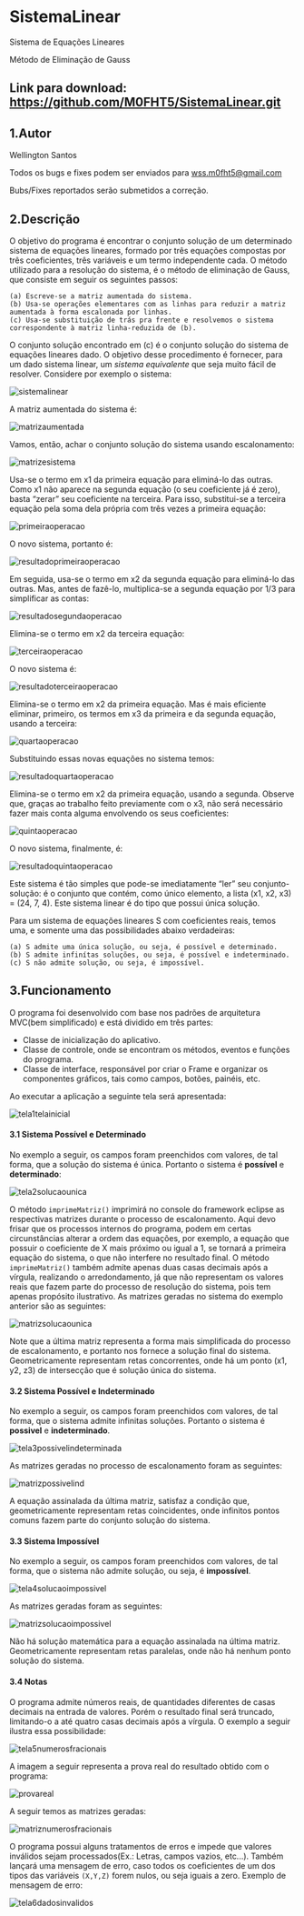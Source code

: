 # SistemaLinear
Sistema de Equações Lineares

Método de Eliminação de Gauss

Link para download: 
https://github.com/M0FHT5/SistemaLinear.git
---
## 1.Autor
Wellington Santos

Todos os bugs e fixes podem ser enviados para wss.m0fht5@gmail.com

Bubs/Fixes reportados serão submetidos a correção.

## 2.Descrição
O objetivo do programa é encontrar o conjunto solução de um determinado sistema de equações lineares, formado por três equações compostas por três coeficientes, três variáveis e um termo independente cada. O método utilizado para a resolução do sistema, é o método de eliminação de Gauss, que consiste em seguir os seguintes passos:
```
(a) Escreve-se a matriz aumentada do sistema.
(b) Usa-se operações elementares com as linhas para reduzir a matriz aumentada à forma escalonada por linhas.
(c) Usa-se substituição de trás pra frente e resolvemos o sistema correspondente à matriz linha-reduzida de (b).
```   
O conjunto solução encontrado em (c) é o conjunto solução do sistema de equações lineares dado.
O objetivo desse procedimento é fornecer, para um dado sistema linear, um *sistema equivalente* que seja muito fácil de resolver. Considere por exemplo o sistema:

![sistemalinear](https://user-images.githubusercontent.com/34487807/33915097-9fa63e5c-df88-11e7-86be-42c6fefd8ba7.png)

A matriz aumentada do sistema é:

![matrizaumentada](https://user-images.githubusercontent.com/34487807/33916746-786b69bc-df91-11e7-8683-c6d8292fd629.png)

Vamos, então, achar o conjunto solução do sistema usando escalonamento:

![matrizesistema](https://user-images.githubusercontent.com/34487807/33916770-b2a80c7a-df91-11e7-9af5-a3488c916abf.png)

Usa-se o termo em x1 da primeira equação para eliminá-lo das outras. Como x1 não aparece na segunda equação (o seu coeficiente já é zero), basta “zerar” seu coeficiente na terceira. Para isso, substitui-se a terceira equação pela soma dela própria com três vezes a primeira equação:

![primeiraoperacao](https://user-images.githubusercontent.com/34487807/33916787-c7b92fb8-df91-11e7-8fdb-57b9b9ec8cb2.png)

O novo sistema, portanto é:

![resultadoprimeiraoperacao](https://user-images.githubusercontent.com/34487807/33916798-e1128bf8-df91-11e7-9854-8b1235465fb5.png)

Em seguida, usa-se o termo em x2 da segunda equação para eliminá-lo das outras. Mas, antes de fazê-lo, multiplica-se a segunda equação por 1/3 para simplificar as contas:

![resultadosegundaoperacao](https://user-images.githubusercontent.com/34487807/33916850-2ea6e544-df92-11e7-800a-56587a36034e.png)

Elimina-se o termo em x2 da terceira equação:

![terceiraoperacao](https://user-images.githubusercontent.com/34487807/33916875-492fd8e4-df92-11e7-8db6-1c5a19ea41a7.png)

O novo sistema é:

![resultadoterceiraoperacao](https://user-images.githubusercontent.com/34487807/33916889-5781f03a-df92-11e7-9277-b1c7c0f9104a.png)

Elimina-se o termo em x2 da primeira equação. Mas é mais eficiente eliminar, primeiro, os termos em x3 da primeira e da segunda equação, usando a terceira:

![quartaoperacao](https://user-images.githubusercontent.com/34487807/33916896-5f3bf37a-df92-11e7-96f0-53bc3b9272ba.png)

Substituindo essas novas equações no sistema temos:

![resultadoquartaoperacao](https://user-images.githubusercontent.com/34487807/33916959-b64b9490-df92-11e7-9ab8-021376fda25c.png)

Elimina-se o termo em x2 da primeira equação, usando a segunda. Observe que, graças ao trabalho feito previamente com o x3, não será necessário fazer mais conta alguma envolvendo os seus coeficientes:

![quintaoperacao](https://user-images.githubusercontent.com/34487807/33916980-cd2f749c-df92-11e7-9ba7-c7930f3cec39.png)

O novo sistema, finalmente, é:

![resultadoquintaoperacao](https://user-images.githubusercontent.com/34487807/33916987-d873efc2-df92-11e7-9aee-fd67a68ececd.png)

Este sistema é tão simples que pode-se imediatamente “ler” seu conjunto-solução: é o conjunto que contém, como único elemento, a lista (x1, x2, x3) = (24, 7, 4). Este sistema linear é do tipo que possui única solução.

Para um sistema de equações lineares S com coeficientes reais, temos uma, e somente uma das possibilidades abaixo verdadeiras:
```
(a) S admite uma única solução, ou seja, é possível e determinado.
(b) S admite infinítas soluções, ou seja, é possível e indeterminado.
(c) S não admite solução, ou seja, é impossível.
```
## 3.Funcionamento

O programa foi desenvolvido com base nos padrões de arquitetura MVC(bem simplificado) e está dividido em três partes:
   - Classe de inicialização do aplicativo.
   - Classe de controle, onde se encontram os métodos, eventos e funções do programa.
   - Classe de interface, responsável por criar o Frame e organizar os componentes gráficos, tais como campos, botões, painéis, etc.

Ao executar a aplicação a seguinte tela será apresentada:

![tela1telainicial](https://user-images.githubusercontent.com/34487807/33921054-926e3148-dfa8-11e7-9e5a-dbde07f364a1.png)

#### 3.1 Sistema Possível e Determinado

No exemplo a seguir, os campos foram preenchidos com valores, de tal forma, que a solução do sistema é única. Portanto o sistema é **possível** e **determinado**:

![tela2solucaounica](https://user-images.githubusercontent.com/34487807/33921056-9294c574-dfa8-11e7-8806-7b3989f99de9.png)

O método `imprimeMatriz()` imprimirá no console do framework eclipse as respectivas matrizes durante o processo de escalonamento. Aqui devo frisar que os processos internos do programa, podem em certas circunstâncias alterar a ordem das equações, por exemplo, a equação que possuir o coeficiente de X mais próximo ou igual a 1, se tornará a primeira equação do sistema, o que não interfere no resultado final. O método `imprimeMatriz()` também admite apenas duas casas decimais após a vírgula, realizando o arredondamento, já que não representam os valores reais que fazem parte do processo de resolução do sistema, pois tem apenas propósito ilustrativo. As matrizes geradas no sistema do exemplo anterior são as seguintes:

![matrizsolucaounica](https://user-images.githubusercontent.com/34487807/33921052-9220672e-dfa8-11e7-84e1-ad811e21c9f3.png)

Note que a última matriz representa a forma mais simplificada do processo de escalonamento, e portanto nos fornece a solução final do sistema. Geometricamente representam retas concorrentes, onde há um ponto (x1, y2, z3) de intersecção que é solução única do sistema.

#### 3.2 Sistema Possível e Indeterminado

No exemplo a seguir, os campos foram preenchidos com valores, de tal forma, que o sistema admite infinitas soluções. Portanto o sistema é **possivel** e **indeterminado**.

![tela3possivelindeterminada](https://user-images.githubusercontent.com/34487807/33921057-92bac2d8-dfa8-11e7-9a0a-0b5eb77b31d3.png)

As matrizes geradas no processo de escalonamento foram as seguintes:

![matrizpossivelind](https://user-images.githubusercontent.com/34487807/33921062-93a85b10-dfa8-11e7-842d-7238bb440c33.png)

A equação assinalada da última matriz, satisfaz a condição que, geometricamente representam retas coincidentes, onde infinitos pontos comuns fazem parte do conjunto solução do sistema.

#### 3.3 Sistema Impossível

No exemplo a seguir, os campos foram preenchidos com valores, de tal forma, que o sistema não admite solução, ou seja, é **impossível**.

![tela4solucaoimpossivel](https://user-images.githubusercontent.com/34487807/33921058-92fe20fa-dfa8-11e7-974a-ac705b6c0a1a.png)

As matrizes geradas foram as seguintes:

![matrizsolucaoimpossivel](https://user-images.githubusercontent.com/34487807/33921051-91f7c58a-dfa8-11e7-99a1-db3c221fd41a.png)

Não há solução matemática para a equação assinalada na última matriz. Geometricamente representam retas paralelas, onde não há nenhum ponto solução do sistema.

#### 3.4 Notas

O programa admite números reais, de quantidades diferentes de casas decimais na entrada de valores. Porém o resultado final será truncado, limitando-o a até quatro casas decimais após a vírgula. O exemplo a seguir ilustra essa possibilidade:

![tela5numerosfracionais](https://user-images.githubusercontent.com/34487807/33921059-932a2b1e-dfa8-11e7-8326-7ae91b19c8fa.png)

A imagem a seguir representa a prova real do resultado obtido com o programa:

![provareal](https://user-images.githubusercontent.com/34487807/33921053-9246e8fe-dfa8-11e7-95d5-d387a70bac23.png)

A seguir temos as matrizes geradas:

![matriznumerosfracionais](https://user-images.githubusercontent.com/34487807/33921061-93801d4e-dfa8-11e7-87dd-6b72326ffef2.png)

O programa possui alguns tratamentos de erros e impede que valores inválidos sejam processados(Ex.: Letras, campos vazios, etc...). Também lançará uma mensagem de erro, caso todos os coeficientes de um dos tipos das variáveis `(X,Y,Z)` forem nulos, ou seja iguais a zero. Exemplo de mensagem de erro:

![tela6dadosinvalidos](https://user-images.githubusercontent.com/34487807/33921060-9358d8a6-dfa8-11e7-90f4-6400ae5619bb.png)

